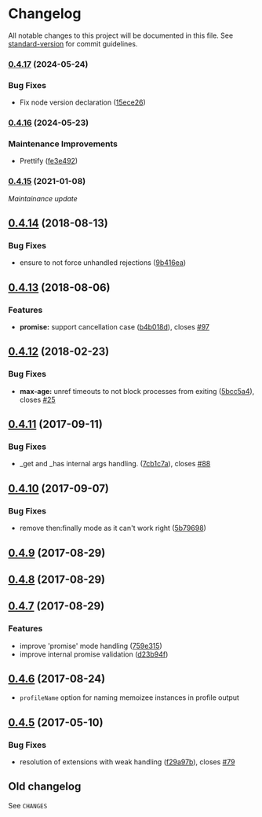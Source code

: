 # Changelog

All notable changes to this project will be documented in this file. See [standard-version](https://github.com/conventional-changelog/standard-version) for commit guidelines.

### [0.4.17](https://github.com/medikoo/memoizee/compare/v0.4.16...v0.4.17) (2024-05-24)

### Bug Fixes

- Fix node version declaration ([15ece26](https://github.com/medikoo/memoizee/commit/15ece26de3e7cc949ebe67b62e21edaa89101480))

### [0.4.16](https://github.com/medikoo/memoizee/compare/v0.4.15...v0.4.16) (2024-05-23)

### Maintenance Improvements

- Prettify ([fe3e492](https://github.com/medikoo/memoizee/commit/fe3e4922a7d6b6e2a4f90b40bfeea10638b3b05b))

### [0.4.15](https://github.com/medikoo/memoizee/compare/v0.4.14...v0.4.15) (2021-01-08)

_Maintainance update_

<a name="0.4.14"></a>

## [0.4.14](https://github.com/medikoo/memoizee/compare/v0.4.13...v0.4.14) (2018-08-13)

### Bug Fixes

- ensure to not force unhandled rejections ([9b416ea](https://github.com/medikoo/memoizee/commit/9b416ea))

<a name="0.4.13"></a>

## [0.4.13](https://github.com/medikoo/memoizee/compare/v0.4.12...v0.4.13) (2018-08-06)

### Features

- **promise:** support cancellation case ([b4b018d](https://github.com/medikoo/memoizee/commit/b4b018d)), closes [#97](https://github.com/medikoo/memoizee/issues/97)

<a name="0.4.12"></a>

## [0.4.12](https://github.com/medikoo/memoizee/compare/v0.4.11...v0.4.12) (2018-02-23)

### Bug Fixes

- **max-age:** unref timeouts to not block processes from exiting ([5bcc5a4](https://github.com/medikoo/memoizee/commit/5bcc5a4)), closes [#25](https://github.com/medikoo/memoizee/issues/25)

<a name="0.4.11"></a>

## [0.4.11](https://github.com/medikoo/memoizee/compare/v0.4.10...v0.4.11) (2017-09-11)

### Bug Fixes

- \_get and \_has internal args handling. ([7cb1c7a](https://github.com/medikoo/memoizee/commit/7cb1c7a)), closes [#88](https://github.com/medikoo/memoizee/issues/88)

<a name="0.4.10"></a>

## [0.4.10](https://github.com/medikoo/memoizee/compare/v0.4.9...v0.4.10) (2017-09-07)

### Bug Fixes

- remove then:finally mode as it can't work right ([5b79698](https://github.com/medikoo/memoizee/commit/5b79698))

<a name="0.4.9"></a>

## [0.4.9](https://github.com/medikoo/memoizee/compare/v0.4.8...v0.4.9) (2017-08-29)

<a name="0.4.8"></a>

## [0.4.8](https://github.com/medikoo/memoizee/compare/v0.4.7...v0.4.8) (2017-08-29)

<a name="0.4.7"></a>

## [0.4.7](https://github.com/medikoo/memoizee/compare/v0.4.6...v0.4.7) (2017-08-29)

### Features

- improve 'promise' mode handling ([759e315](https://github.com/medikoo/memoizee/commit/759e315))
- improve internal promise validation ([d23b94f](https://github.com/medikoo/memoizee/commit/d23b94f))

<a name="0.4.6"></a>

## [0.4.6](https://github.com/medikoo/memoizee/compare/v0.4.5...v0.4.6) (2017-08-24)

- `profileName` option for naming memoizee instances in profile output

<a name="0.4.5"></a>

## [0.4.5](https://github.com/medikoo/memoizee/compare/v0.4.4...v0.4.5) (2017-05-10)

### Bug Fixes

- resolution of extensions with weak handling ([f29a97b](https://github.com/medikoo/memoizee/commit/f29a97b)), closes [#79](https://github.com/medikoo/memoizee/issues/79)

## Old changelog

See `CHANGES`
